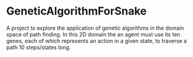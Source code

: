 # GeneticAlgorithmForSnake
A project to explore the application of genetic algorithms in the domain space of path finding. In this 2D domain the an agent must use its ten genes, each of which represents an action in a given state, to traverse a path 10 steps/states long.
